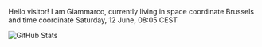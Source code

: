 Hello visitor! I am Giammarco, currently living in space coordinate Brussels and time coordinate Saturday, 12 June, 08:05 CEST

![GitHub Stats](https://github-readme-stats.vercel.app/api?username=grcasanova)
